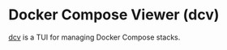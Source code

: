 # Docker Compose Viewer (dcv)

[dcv](https://github.com/tokuhirom/dcv) is a TUI for managing Docker Compose stacks.

